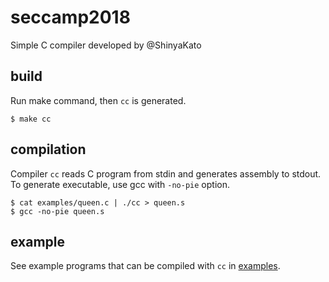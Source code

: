 # seccamp2018

Simple C compiler developed by @ShinyaKato

## build

Run make command, then `cc` is generated.

```
$ make cc
```

## compilation

Compiler `cc` reads C program from stdin and generates assembly to stdout.
To generate executable, use gcc with `-no-pie` option.

```
$ cat examples/queen.c | ./cc > queen.s
$ gcc -no-pie queen.s
```

## example

See example programs that can be compiled with `cc` in [examples](https://github.com/ShinyaKato/seccamp2018/tree/master/examples).
